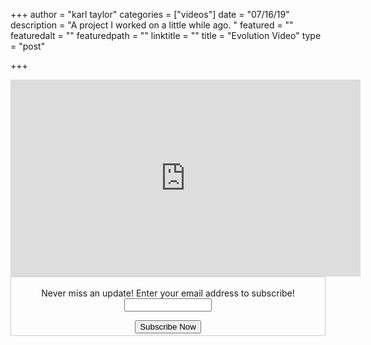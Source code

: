 +++
author = "karl taylor"
categories = ["videos"]
date = "07/16/19"
description = "A project I worked on a little while ago. "
featured = ""
featuredalt = ""
featuredpath = ""
linktitle = ""
title = "Evolution Video"
type = "post"

+++
<iframe width="560" height="315" src="https://www.youtube.com/embed/FOpVeakHTt4" frameborder="0" allow="accelerometer; autoplay; encrypted-media; gyroscope; picture-in-picture" allowfullscreen></iframe>

<form style="border:1px solid #ccc;padding:3px;text-align: center;" action="https://tinyletter.com/karljtaylor" method="post" target="popupwindow" onsubmit="window.open('https://tinyletter.com/karljtaylor', 'popupwindow', 'scrollbars=yes,width=800,height=600');return true" _lpchecked="1">
    <p style="
     display: flex;
     align-items: center;
     flex-direction: column;
 "><label for="tlemail">Never miss an update! Enter your email address to subscribe!</label>
      <input type="text" name="email" id="tlemail" style="
     width: 140px;
 "></p>
    <input type="hidden" value="1" name="embed"><input type="submit" value="Subscribe Now">
 </form>
